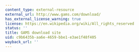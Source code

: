 ```yaml
---
content_type: external-resource
external_url: http://www.gams.com/download/
has_external_license_warning: true
license: https://en.wikipedia.org/wiki/All_rights_reserved
status: ''
title: GAMS download site
uid: c9b6435b-aa6e-4659-bbe1-e3ae1f48f405
wayback_url: ''
---
```

